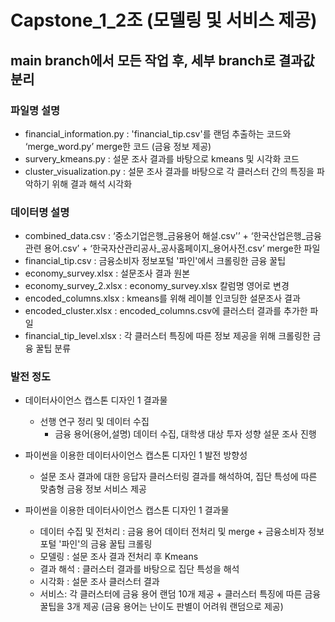 # Capstone_1_2조 (모델링 및 서비스 제공)

## main branch에서 모든 작업 후, 세부 branch로 결과값 분리

### 파일명  설명 
- financial_information.py : 'financial_tip.csv'를 랜덤 추출하는 코드와 ‘merge_word.py’ merge한 코드 (금융 정보 제공)
- survery_kmeans.py : 설문 조사 결과를 바탕으로 kmeans 및 시각화 코드
- cluster_visualization.py : 설문 조사 결과를 바탕으로 각 클러스터 간의 특징을 파악하기 위해 결과 해석 시각화


### 데이터명 설명
- combined_data.csv : ‘중소기업은행_금융용어 해설.csv'’ + ‘한국산업은행_금융 관련 용어.csv’ + ‘한국자산관리공사_공사홈페이지_용어사전.csv’ merge한 파일
- financial_tip.csv : 금융소비자 정보포털 '파인'에서 크롤링한 금융 꿀팁
- economy_survey.xlsx : 설문조사 결과 원본
- economy_survey_2.xlsx : economy_survey.xlsx 칼럼명 영어로 변경
- encoded_columns.xlsx : kmeans를 위해 레이블 인코딩한 설문조사 결과
- encoded_cluster.xlsx : encoded_columns.csv에 클러스터 결과를 추가한 파일
- financial_tip_level.xlsx : 각 클러스터 특징에 따른 정보 제공을 위해 크롤링한 금융 꿀팁 분류

  
### 발전 정도
- 데이터사이언스 캡스톤 디자인 1 결과물
    - 선행 연구 정리 및 데이터 수집
        - 금융 용어(용어,설명) 데이터 수집, 대학생 대상 투자 성향 설문 조사 진행
        
- 파이썬을 이용한 데이터사이언스 캡스톤 디자인 1 발전 방향성
    - 설문 조사 결과에 대한 응답자 클러스터링 결과를 해석하여, 집단 특성에 따른 맞춤형 금융 정보 서비스 제공

- 파이썬을 이용한 데이터사이언스 캡스톤 디자인 1 결과물
    - 데이터 수집 및 전처리 : 금융 용어 데이터 전처리 및 merge + 금융소비자 정보포털 '파인'의 금융 꿀팁 크롤링
    - 모델링 : 설문 조사 결과 전처리 후 Kmeans
    - 결과 해석 : 클러스터 결과를 바탕으로 집단 특성을 해석
    - 시각화 : 설문 조사 클러스터 결과 
    - 서비스: 각 클러스터에 금융 용어 랜덤 10개 제공 + 클러스터 특징에 따른 금융 꿀팁을 3개 제공 (금융 용어는 난이도 판별이 어려워 랜덤으로 제공)


